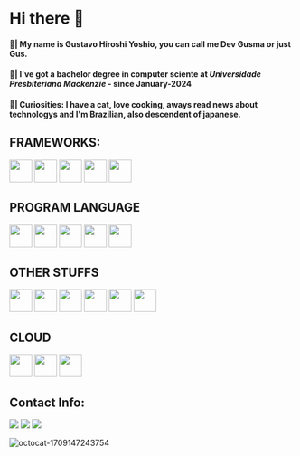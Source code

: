 # Hi there 👋

#### 👦| My name is Gustavo Hiroshi Yoshio, you can call me Dev Gusma or just Gus.
#### 🏫| I've got a bachelor degree in computer sciente at *Universidade Presbiteriana Mackenzie* - since January-2024
#### 🔎| Curiosities: I have a cat, love cooking, aways read news about technologys and I'm Brazilian, also descendent of japanese.

## FRAMEWORKS:
<div >
  <img loading="lazy" src="https://cdn.jsdelivr.net/gh/devicons/devicon@latest/icons/nextjs/nextjs-original.svg" width="40" height="40"/>
  <img loading="lazy" src="https://cdn.jsdelivr.net/gh/devicons/devicon@latest/icons/angularjs/angularjs-plain.svg" width="40" height="40"/>
  <img loading="lazy" src="https://cdn.jsdelivr.net/gh/devicons/devicon@latest/icons/react/react-original.svg" width="40" height="40"/>
  <img loading="lazy" src="https://cdn.jsdelivr.net/gh/devicons/devicon@latest/icons/flask/flask-original.svg" width="40" height="40"/>
  <img loading="lazy" src="https://cdn.jsdelivr.net/gh/devicons/devicon@latest/icons/nodejs/nodejs-original.svg" width="40" height="40"/>
</div>

## PROGRAM LANGUAGE

<div>
  <img loading="lazy" src="https://cdn.jsdelivr.net/gh/devicons/devicon@latest/icons/python/python-original.svg" width="40" height="40"/>
  <img loading="lazy" src="https://cdn.jsdelivr.net/gh/devicons/devicon@latest/icons/javascript/javascript-original.svg" width="40" height="40"/>
  <img loading="lazy" src="https://cdn.jsdelivr.net/gh/devicons/devicon@latest/icons/c/c-original.svg" width="40" height="40"/>
  <img loading="lazy" src="https://cdn.jsdelivr.net/gh/devicons/devicon@latest/icons/cplusplus/cplusplus-original.svg" width="40" height="40"/>
  <img loading="lazy" src="https://cdn.jsdelivr.net/gh/devicons/devicon@latest/icons/typescript/typescript-original.svg" width="40" height="40"/>
</div>

## OTHER STUFFS

<div>
  <img loading="lazy" src="https://cdn.jsdelivr.net/gh/devicons/devicon@latest/icons/html5/html5-original.svg" width="40" height="40"/>
  <img loading="lazy" src="https://cdn.jsdelivr.net/gh/devicons/devicon@latest/icons/css3/css3-original.svg" width="40" height="40"/>
  <img loading="lazy" src="https://cdn.jsdelivr.net/gh/devicons/devicon@latest/icons/sass/sass-original.svg" width="40" height="40"/>
  <img loading="lazy" src="https://cdn.jsdelivr.net/gh/devicons/devicon@latest/icons/tailwindcss/tailwindcss-original.svg" width="40" height="40"/>
  <img loading="lazy" src="https://cdn.jsdelivr.net/gh/devicons/devicon@latest/icons/mysql/mysql-original-wordmark.svg" width="40" height="40"/>
  <img loading="lazy" src="https://cdn.jsdelivr.net/gh/devicons/devicon@latest/icons/postgresql/postgresql-original.svg" width="40" height="40"/>
</div>

## CLOUD

<div>
  <img loading="lazy" src="https://cdn.jsdelivr.net/gh/devicons/devicon@latest/icons/azure/azure-original.svg" width="40" height="40"/>
  <img loading="lazy" src="https://cdn.jsdelivr.net/gh/devicons/devicon@latest/icons/googlecloud/googlecloud-original.svg" width="40" height="40"/>
  <img loading="lazy" src="https://cdn.jsdelivr.net/gh/devicons/devicon@latest/icons/amazonwebservices/amazonwebservices-original-wordmark.svg" width="40" height="40"/>
</div>

## Contact Info:

<div>
  <a href="https://instagram.com/gustavo_hiroshi" target="_blank"><img loading="lazy" src="https://img.shields.io/badge/-Instagram-%23E4405F?style=for-the-badge&logo=instagram&logoColor=white" target="_blank"></a>
  <a href = "mailto:hiroshi_gustavo@hotmail.com"><img loading="lazy" src="https://img.shields.io/badge/Gmail-D14836?style=for-the-badge&logo=gmail&logoColor=white" target="_blank"></a>
  <a href="https://www.linkedin.com/in/gustavo-hiroshi/" target="_blank"><img loading="lazy" src="https://img.shields.io/badge/-LinkedIn-%230077B5?style=for-the-badge&logo=linkedin&logoColor=white" target="_blank"></a>   
</div>

![octocat-1709147243754](https://github.com/gusmaloc/gusmaloc/assets/73562058/c00499cc-b111-46cf-891b-816b4b3aa6f9) 
